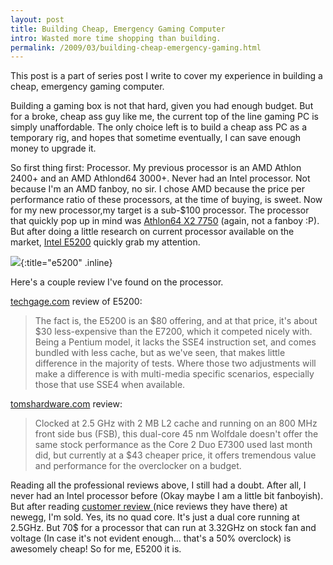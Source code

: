 ```yaml
---
layout: post
title: Building Cheap, Emergency Gaming Computer
intro: Wasted more time shopping than building.
permalink: /2009/03/building-cheap-emergency-gaming.html
---
```

This post is a part of series post I write to cover my experience in building
a cheap, emergency gaming computer.

Building a gaming box is not that hard, given you had enough budget. But for a
broke, cheap ass guy like me, the current top of the line gaming PC is simply
unaffordable. The only choice left is to build a cheap ass PC as a
temporary rig, and hopes that sometime eventually, I can save enough money to
upgrade it.

So first thing first: Processor. My previous processor is an AMD Athlon 2400+
and an AMD Athlond64 3000+. Never had an Intel processor. Not because I'm an
AMD fanboy, no sir. I chose AMD because the price per performance ratio of
these processors, at the time of buying, is sweet. Now for my new
processor,my target is a sub-$100 processor. The processor that quickly pop up
in mind was [Athlon64 X2 7750][7] (again, not a fanboy :P). But after doing a
little research on current processor available on the market, [Intel E5200][8]
quickly grab my attention.

   [7]: http://www.newegg.com/Product/Product.aspx?Item=N82E16819103300&Tpk=Athlon64%20X2%207750 (NewEgg Spec)
   [8]: http://www.newegg.com/Product/Product.aspx?Item=N82E16819116072 (NewEgg Specification)

![][9]{:title="e5200" .inline}

   [9]: http://docs.google.com/File?id=dgk6cm8n_10fm9d6kc3_b

Here's a couple review I've found on the processor.

[techgage.com][10] review of E5200:

   [10]: http://techgage.com/article/intel_pentium_dual-core_e5200/

> The fact is, the E5200 is an $80 offering, and at that price, it's about $30 less-expensive than the E7200, which it competed nicely with. Being a Pentium model, it lacks the SSE4 instruction set, and comes bundled with less cache, but as we've seen, that makes little difference in the majority of tests. Where those two adjustments will make a difference is with multi-media specific scenarios, especially those that use SSE4 when available.

[tomshardware.com][11] review:

   [11]: http://www.tomshardware.com/reviews/overclock-e5200-radeon,2144-2.html

> Clocked at 2.5 GHz with 2 MB L2 cache and running on an 800 MHz front side bus (FSB), this dual-core 45 nm Wolfdale doesn't offer the same stock performance as the Core 2 Duo E7300 used last month did, but currently at a $43 cheaper price, it offers tremendous value and performance for the overclocker on a budget.

Reading all the professional reviews above, I still had a doubt. After all, I
never had an Intel processor before (Okay maybe I am a little bit fanboyish).
But after reading [customer review ][12](nice reviews they have there) at
newegg, I'm sold. Yes, its no quad core. It's just a dual core running at
2.5GHz. But 70$ for a processor that can run at 3.32GHz on stock fan and
voltage (In case it's not evident enough... that's a 50% overclock) is
awesomely cheap! So for me, E5200 it is.  

   [12]: http://www.newegg.com/Product/ProductReview.aspx?Item=N82E16819116072

